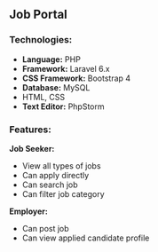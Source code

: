 ## Job Portal

### Technologies:
- **Language:** PHP
- **Framework:** Laravel 6.x
- **CSS Framework:** Bootstrap 4
- **Database:** MySQL
- HTML, CSS
- **Text Editor:** PhpStorm

### Features:
**Job Seeker:**
- View all types of jobs
- Can apply directly
- Can search job
- Can filter job category 

**Employer:**
- Can post job
- Can view applied candidate profile

